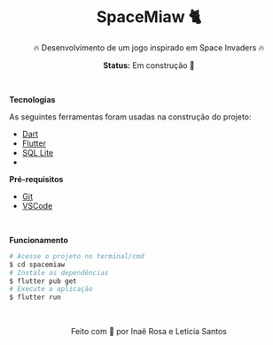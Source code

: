 ### 
<div align="center">
  <h1>SpaceMiaw 🐈</h1>
  <p > 🔥 Desenvolvimento de um jogo inspirado em Space Invaders 🔥</p>
  
  **Status:**  Em construção 🔨

</div>
  
<br/>

  **Tecnologias** 

As seguintes ferramentas foram usadas na construção do projeto:

- [Dart](https://dart.dev)
- [Flutter](https://flutter.dev)
- [SQL Lite](https://www.sqlite.org/index.html)
- 
**Pré-requisitos**

* [Git](https://git-scm.com)
* [VSCode](https://code.visualstudio.com/)

<br>

**Funcionamento**

```bash
# Acesse o projeto no terminal/cmd
$ cd spacemiaw
# Instale as dependências
$ flutter pub get
# Execute a aplicação
$ flutter run
```   
</div>

</br>

<p align="center">
Feito com 💚 por Inaê Rosa e Leticia Santos
</p>